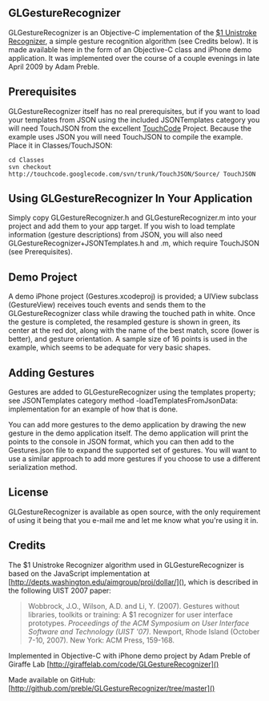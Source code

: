 ## GLGestureRecognizer

GLGestureRecognizer is an Objective-C implementation of the [$1 Unistroke Recognizer](http://depts.washington.edu/aimgroup/proj/dollar/), a simple gesture recognition algorithm (see Credits below). It is made available here in the form of an Objective-C class and iPhone demo application. It was implemented over the course of a couple evenings in late April 2009 by Adam Preble.


## Prerequisites

GLGestureRecognizer itself has no real prerequisites, but if you want to load your templates from JSON using the included JSONTemplates category you will need TouchJSON from the excellent [TouchCode](http://touchcode.com/) Project.  Because the example uses JSON you will need TouchJSON to compile the example.  Place it in Classes/TouchJSON:

	cd Classes
	svn checkout http://touchcode.googlecode.com/svn/trunk/TouchJSON/Source/ TouchJSON


## Using GLGestureRecognizer In Your Application

Simply copy GLGestureRecognizer.h and GLGestureRecognizer.m into your project and add them to your app target.  If you wish to load template information (gesture descriptions) from JSON, you will also need GLGestureRecognizer+JSONTemplates.h and .m, which require TouchJSON (see Prerequisites).


## Demo Project

A demo iPhone project (Gestures.xcodeproj) is provided; a UIView subclass (GestureView) receives touch events and sends them to the GLGestureRecognizer class while drawing the touched path in white. Once the gesture is completed, the resampled gesture is shown in green, its center at the red dot, along with the name of the best match, score (lower is better), and gesture orientation. A sample size of 16 points is used in the example, which seems to be adequate for very basic shapes.


## Adding Gestures

Gestures are added to GLGestureRecognizer using the templates property; see JSONTemplates category method -loadTemplatesFromJsonData: implementation for an example of how that is done.

You can add more gestures to the demo application by drawing the new gesture in the demo application itself.  The demo application will print the points to the console in JSON format, which you can then add to the Gestures.json file to expand the supported set of gestures.  You will want to use a similar approach to add more gestures if you choose to use a different serialization method.


## License

GLGestureRecognizer is available as open source, with the only requirement of using it being that you e-mail me and let me know what you're using it in.


## Credits

The $1 Unistroke Recognizer algorithm used in GLGestureRecognizer is based on the JavaScript implementation at [http://depts.washington.edu/aimgroup/proj/dollar/](), which is described in the following UIST 2007 paper:

> Wobbrock, J.O., Wilson, A.D. and Li, Y. (2007). Gestures without libraries, toolkits or training: A $1 recognizer for user interface prototypes. _Proceedings of the ACM Symposium on User Interface Software and Technology (UIST '07)_. Newport, Rhode Island (October 7-10, 2007). New York: ACM Press, 159-168.

Implemented in Objective-C with iPhone demo project by Adam Preble of Giraffe Lab [http://giraffelab.com/code/GLGestureRecognizer]()

Made available on GitHub: [http://github.com/preble/GLGestureRecognizer/tree/master]()
